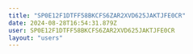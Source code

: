 ```yaml
---
title: "SP0E12F1DTFF58BKCFS6ZAR2XVD625JAKTJFE0CR"
date: 2024-08-28T16:54:31.879Z
user: SP0E12F1DTFF58BKCFS6ZAR2XVD625JAKTJFE0CR
layout: "users"
---
```

    